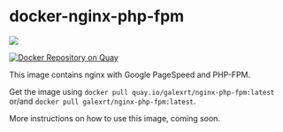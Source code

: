 # docker-nginx-php-fpm

[![](https://images.microbadger.com/badges/image/galexrt/nginx-php-fpm.svg)](https://microbadger.com/images/galexrt/nginx-php-fpm "Get your own image badge on microbadger.com")

[![Docker Repository on Quay](https://quay.io/repository/galexrt/nginx-php-fpm/status "Docker Repository on Quay")](https://quay.io/repository/galexrt/nginx-php-fpm)

This image contains nginx with Google PageSpeed and PHP-FPM.

Get the image using `docker pull quay.io/galexrt/nginx-php-fpm:latest` or/and `docker pull galexrt/nginx-php-fpm:latest`.


More instructions on how to use this image, coming soon.
